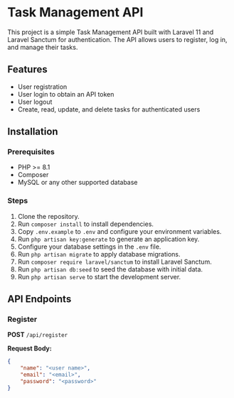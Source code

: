 # Task Management API

This project is a simple Task Management API built with Laravel 11 and Laravel Sanctum for authentication. The API allows users to register, log in, and manage their tasks.

## Features

- User registration
- User login to obtain an API token
- User logout
- Create, read, update, and delete tasks for authenticated users

## Installation

### Prerequisites

- PHP >= 8.1
- Composer
- MySQL or any other supported database

### Steps

1. Clone the repository.
2. Run `composer install` to install dependencies.
3. Copy `.env.example` to `.env` and configure your environment variables.
4. Run `php artisan key:generate` to generate an application key.
5. Configure your database settings in the `.env` file.
6. Run `php artisan migrate` to apply database migrations.
7. Run `composer require laravel/sanctum` to install Laravel Sanctum.
8. Run `php artisan db:seed` to seed the database with initial data.
9. Run `php artisan serve` to start the development server.

## API Endpoints

### Register

**POST** `/api/register`

**Request Body:**
```json
{
    "name": "<user name>",
    "email": "<email>",
    "password": "<password>"
}
